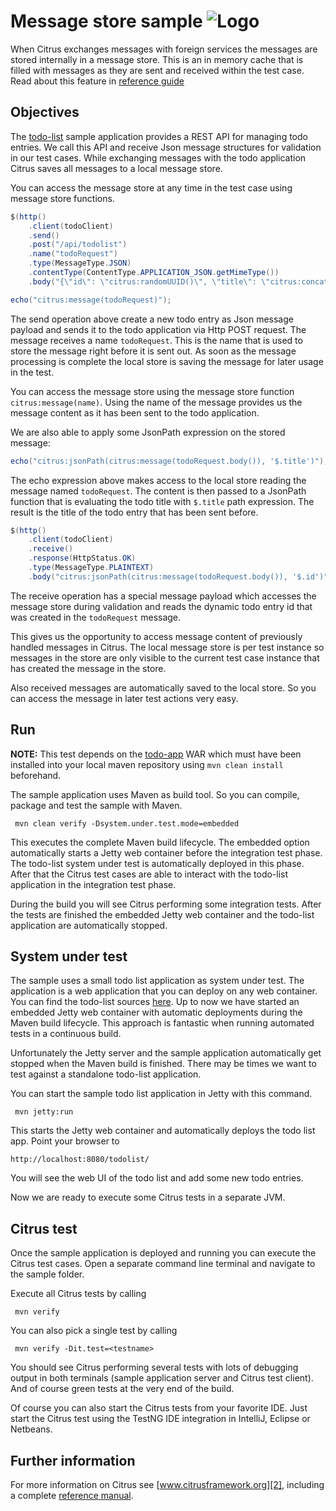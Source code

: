 Message store sample ![Logo][1]
==============

When Citrus exchanges messages with foreign services the messages are stored internally in a message store. This is an in memory
cache that is filled with messages as they are sent and received within the test case. Read about this feature in [reference guide][4]

Objectives
---------

The [todo-list](../todo-app/README.md) sample application provides a REST API for managing todo entries.
We call this API and receive Json message structures for validation in our test cases. While exchanging messages with
the todo application Citrus saves all messages to a local message store.

You can access the message store at any time in the test case using message store functions.

```java
$(http()
    .client(todoClient)
    .send()
    .post("/api/todolist")
    .name("todoRequest")
    .type(MessageType.JSON)
    .contentType(ContentType.APPLICATION_JSON.getMimeType())
    .body("{\"id\": \"citrus:randomUUID()\", \"title\": \"citrus:concat('todo_', citrus:randomNumber(4))\", \"description\": \"ToDo Description\", \"done\": false}"));

echo("citrus:message(todoRequest)");
```

The send operation above create a new todo entry as Json message payload and sends it to the todo application via Http POST request. The message
receives a name `todoRequest`. This is the name that is used to store the message right before it is sent out. As soon as the message processing is complete the
local store is saving the message for later usage in the test.

You can access the message store using the message store function `citrus:message(name)`. Using the name of the message provides us the message content as it has been sent to the
todo application.

We are also able to apply some JsonPath expression on the stored message:

```java
echo("citrus:jsonPath(citrus:message(todoRequest.body()), '$.title')");
```

The echo expression above makes access to the local store reading the message named `todoRequest`. The content is then passed to a JsonPath function that is evaluating the todo title with
`$.title` path expression. The result is the title of the todo entry that has been sent before.

```java
$(http()
    .client(todoClient)
    .receive()
    .response(HttpStatus.OK)
    .type(MessageType.PLAINTEXT)
    .body("citrus:jsonPath(citrus:message(todoRequest.body()), '$.id')"));
```
        
The receive operation has a special message payload which accesses the message store during validation and reads the dynamic todo entry id   that was created in the `todoRequest` message.

This gives us the opportunity to access message content of previously handled messages in Citrus. The local message store is per test instance so messages in the store are only visible to the
current test case instance that has created the message in the store.

Also received messages are automatically saved to the local store. So you can access the message in later test actions very easy.        
                
Run
---------

**NOTE:** This test depends on the [todo-app](../todo-app/) WAR which must have been installed into your local maven repository using `mvn clean install` beforehand.

The sample application uses Maven as build tool. So you can compile, package and test the
sample with Maven.
 
     mvn clean verify -Dsystem.under.test.mode=embedded
    
This executes the complete Maven build lifecycle. The embedded option automatically starts a Jetty web
container before the integration test phase. The todo-list system under test is automatically deployed in this phase.
After that the Citrus test cases are able to interact with the todo-list application in the integration test phase.

During the build you will see Citrus performing some integration tests.
After the tests are finished the embedded Jetty web container and the todo-list application are automatically stopped.

System under test
---------

The sample uses a small todo list application as system under test. The application is a web application
that you can deploy on any web container. You can find the todo-list sources [here](../todo-app). Up to now we have started an 
embedded Jetty web container with automatic deployments during the Maven build lifecycle. This approach is fantastic 
when running automated tests in a continuous build.
  
Unfortunately the Jetty server and the sample application automatically get stopped when the Maven build is finished. 
There may be times we want to test against a standalone todo-list application.  

You can start the sample todo list application in Jetty with this command.

     mvn jetty:run

This starts the Jetty web container and automatically deploys the todo list app. Point your browser to
 
    http://localhost:8080/todolist/

You will see the web UI of the todo list and add some new todo entries.

Now we are ready to execute some Citrus tests in a separate JVM.

Citrus test
---------

Once the sample application is deployed and running you can execute the Citrus test cases.
Open a separate command line terminal and navigate to the sample folder.

Execute all Citrus tests by calling

     mvn verify

You can also pick a single test by calling

     mvn verify -Dit.test=<testname>

You should see Citrus performing several tests with lots of debugging output in both terminals (sample application server
and Citrus test client). And of course green tests at the very end of the build.

Of course you can also start the Citrus tests from your favorite IDE.
Just start the Citrus test using the TestNG IDE integration in IntelliJ, Eclipse or Netbeans.

Further information
---------

For more information on Citrus see [www.citrusframework.org][2], including
a complete [reference manual][3].

 [1]: https://citrusframework.org/img/brand-logo.png "Citrus"
 [2]: https://citrusframework.org
 [3]: https://citrusframework.org/reference/html/
 [4]: https://citrusframework.org/reference/html#local-message-store
